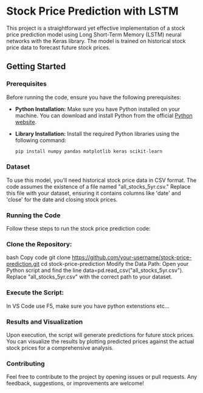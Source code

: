 # Stock Price Prediction with LSTM

This project is a straightforward yet effective implementation of a stock price prediction model using Long Short-Term Memory (LSTM) neural networks with the Keras library. The model is trained on historical stock price data to forecast future stock prices.

## Getting Started

### Prerequisites

Before running the code, ensure you have the following prerequisites:

- **Python Installation:** Make sure you have Python installed on your machine. You can download and install Python from the official [Python website](https://www.python.org/).

- **Library Installation:** Install the required Python libraries using the following command:

  ```bash
  pip install numpy pandas matplotlib keras scikit-learn

###  Dataset
To use this model, you'll need historical stock price data in CSV format. The code assumes the existence of a file named "all_stocks_5yr.csv." Replace this file with your dataset, ensuring it contains columns like 'date' and 'close' for the date and closing stock prices.

### Running the Code
Follow these steps to run the stock price prediction code:

### Clone the Repository:

bash
Copy code
git clone https://github.com/your-username/stock-price-prediction.git
cd stock-price-prediction
Modify the Data Path:
Open your Python script and find the line data=pd.read_csv("all_stocks_5yr.csv"). Replace "all_stocks_5yr.csv" with the correct path to your dataset.

### Execute the Script:

In VS Code use F5, make sure you have python extenstions etc...

### Results and Visualization
Upon execution, the script will generate predictions for future stock prices. You can visualize the results by plotting predicted prices against the actual stock prices for a comprehensive analysis.

### Contributing
Feel free to contribute to the project by opening issues or pull requests. Any feedback, suggestions, or improvements are welcome!
